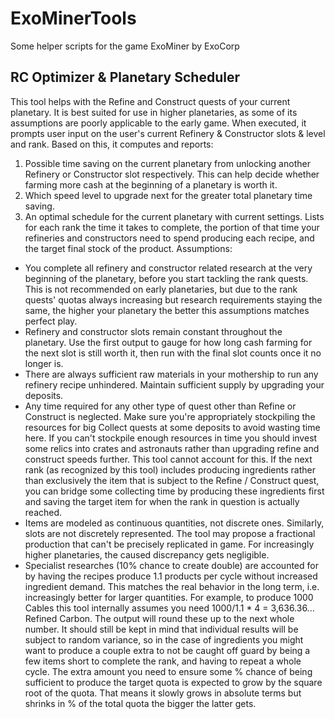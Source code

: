 # ExoMinerTools
Some helper scripts for the game ExoMiner by ExoCorp

## RC Optimizer & Planetary Scheduler
This tool helps with the Refine and Construct quests of your current planetary. It is best suited for use in higher planetaries, as some of its assumptions are poorly applicable to the early game.
When executed, it prompts user input on the user's current Refinery & Constructor slots & level and rank. Based on this, it computes and reports:
1. Possible time saving on the current planetary from unlocking another Refinery or Constructor slot respectively. This can help decide whether farming more cash at the beginning of a planetary is worth it.
2. Which speed level to upgrade next for the greater total planetary time saving.
3. An optimal schedule for the current planetary with current settings. Lists for each rank the time it takes to complete, the portion of that time your refineries and constructors need to spend producing each recipe, and the target final stock of the product.
Assumptions:
- You complete all refinery and constructor related research at the very beginning of the planetary, before you start tackling the rank quests. This is not recommended on early planetaries, but due to the rank quests' quotas always increasing but research requirements staying the same, the higher your planetary the better this assumptions matches perfect play.
- Refinery and constructor slots remain constant throughout the planetary. Use the first output to gauge for how long cash farming for the next slot is still worth it, then run with the final slot counts once it no longer is.
- There are always sufficient raw materials in your mothership to run any refinery recipe unhindered. Maintain sufficient supply by upgrading your deposits.
- Any time required for any other type of quest other than Refine or Construct is neglected. Make sure you're appropriately stockpiling the resources for big Collect quests at some deposits to avoid wasting time here. If you can't stockpile enough resources in time you should invest some relics into crates and astronauts rather than upgrading refine and construct speeds further. This tool cannot account for this. If the next rank (as recognized by this tool) includes producing ingredients rather than exclusively the item that is subject to the Refine / Construct quest, you can bridge some collecting time by producing these ingredients first and saving the target item for when the rank in question is actually reached.
- Items are modeled as continuous quantities, not discrete ones. Similarly, slots are not discretely represented. The tool may propose a fractional production that can't be precisely replicated in game. For increasingly higher planetaries, the caused discrepancy gets negligible.
- Specialist researches (10% chance to create double) are accounted for by having the recipes produce 1.1 products per cycle without increased ingredient demand. This matches the real behavior in the long term, i.e. increasingly better for larger quantities. For example, to produce 1000 Cables this tool internally assumes you need 1000/1.1 * 4 = 3,636.36... Refined Carbon. The output will round these up to the next whole number. It should still be kept in mind that individual results will be subject to random variance, so in the case of ingredients you might want to produce a couple extra to not be caught off guard by being a few items short to complete the rank, and having to repeat a whole cycle. The extra amount you need to ensure some % chance of being sufficient to produce the target quota is expected to grow by the square root of the quota. That means it slowly grows in absolute terms but shrinks in % of the total quota the bigger the latter gets.
